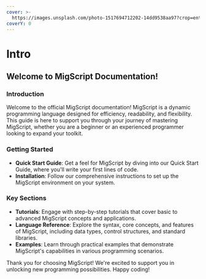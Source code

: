 ```yaml
---
cover: >-
  https://images.unsplash.com/photo-1517694712202-14dd9538aa97?crop=entropy&cs=srgb&fm=jpg&ixid=M3wxOTcwMjR8MHwxfHNlYXJjaHwzfHxjb21wdXRlcnxlbnwwfHx8fDE3MDkwNDg4MzJ8MA&ixlib=rb-4.0.3&q=85
coverY: 0
---
```


# Intro

## Welcome to MigScript Documentation!

### Introduction

Welcome to the official MigScript documentation! MigScript is a dynamic programming language designed for efficiency, readability, and flexibility. This guide is here to support you through your journey of mastering MigScript, whether you are a beginner or an experienced programmer looking to expand your toolkit.

### Getting Started

* **Quick Start Guide**: Get a feel for MigScript by diving into our Quick Start Guide, where you'll write your first lines of code.
* **Installation**: Follow our comprehensive instructions to set up the MigScript environment on your system.

### Key Sections

* **Tutorials**: Engage with step-by-step tutorials that cover basic to advanced MigScript concepts and applications.
* **Language Reference**: Explore the syntax, core concepts, and features of MigScript, including data types, control structures, and standard libraries.
* **Examples**: Learn through practical examples that demonstrate MigScript's capabilities in various programming scenarios.

Thank you for choosing MigScript! We're excited to support you in unlocking new programming possibilities. Happy coding!
